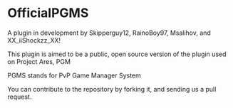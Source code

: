 OfficialPGMS
============

A plugin in development by Skipperguy12, RainoBoy97, Msalihov, and XX_iiShockzz_XX!

This plugin is aimed to be a public, open source version of the plugin used on Project Ares, PGM

PGMS stands for PvP Game Manager System

You can contribute to the repository by forking it, and sending us a pull request.



